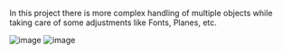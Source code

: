 In this project there is more complex handling of multiple objects while taking care of some adjustments like Fonts, Planes, etc.

![image](https://github.com/user-attachments/assets/629c0620-b8be-4053-b602-7febd0c01265)
![image](https://github.com/user-attachments/assets/2a287550-8de7-4c5b-adc0-a0b2d8361b4a)
